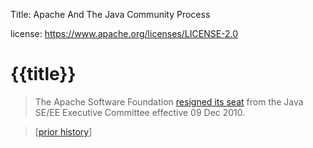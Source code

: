 Title: Apache And The Java Community Process

license: https://www.apache.org/licenses/LICENSE-2.0

# {{title}}

> The Apache Software Foundation 
> [resigned its seat](https://blogs.apache.org/foundation/entry/the_asf_resigns_from_the)
> from the Java SE/EE Executive Committee effective 09 Dec 2010.

> [[prior history](priorhistory.html)]
